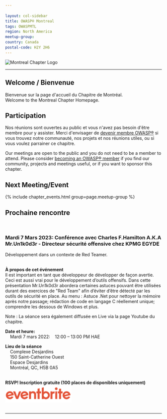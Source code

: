 ```yaml
---

layout: col-sidebar
title: OWASP® Montreal
tags: OWASPMTL
region: North America
meetup-group:
country: Canada
postal-code: H2Y 2H6
---
```


![Montreal Chapter Logo](assets/images/OWASP_Montreal_Chapter.png)

---
## Welcome / Bienvenue
Bienvenue sur la page d'accueil du Chapitre de Montréal.
<br>
Welcome to the Montreal Chapter Homepage.

## Participation
Nos réunions sont ouvertes au public et vous n'avez pas besoin d'être membre pour y assister. Merci d'envisager de [devenir membre OWASP®](https://owasp.org/membership/) si vous trouvez notre communauté, nos projets et nos réunions utiles, ou si vous voulez parrainer ce chapitre.

Our meetings are open to the public and you do not need to be a member to attend. Please consider [becoming an OWASP® member](https://owasp.org/membership/) if you find our community, projects and meetings useful, or if you want to sponsor this chapter.

Next Meeting/Event <!-- You should keep this section as it will populate your meetup events -->
---------------------
{% include chapter_events.html group=page.meetup-group %}

## Prochaine rencontre
<br>

### **Mardi 7 Mars 2023: Conférence avec Charles F.Hamilton A.K.A Mr.Un1k0d3r - Directeur sécurité offensive chez KPMG EGYDE**
Développement dans un contexte de Red Teamer.
<br>
<br>

**À propos de cet événement**
<br>
Il est important en tant que développeur de développer de façon avertie. Ceci est aussi vrai pour le développement d’outils offensifs. Dans cette présentation Mr.Un1k0d3r abordera certaines astuces pouvant être utilisées durant des exercices de "Red Team" afin d’éviter d’être détecté par les outils de sécurité en place. Au menu : Astuce .Net pour nettoyer la mémoire après notre passage; rédaction de code en langage C réellement unique; comprendre les dessous de Windows et plus.

Note : La séance sera également diffusée en Live via la page Youtube du chapitre.

**Date et heure:**
<br>
&nbsp;&nbsp;&nbsp;&nbsp;Mardi 7 mars 2022: &nbsp;&nbsp;&nbsp;12:00 – 13:00 PM HAE
<br>

**Lieu de la séance**
<br>
&nbsp;&nbsp;&nbsp;&nbsp;Complexe Desjardins<br>
&nbsp;&nbsp;&nbsp;&nbsp;150 Saint-Catherine Ouest<br>
&nbsp;&nbsp;&nbsp;&nbsp;Espace Desjardins<br>
&nbsp;&nbsp;&nbsp;&nbsp;Montréal, QC, H5B 0A5
<br>
<br>

**RSVP! Inscription gratuite (100 places de disponibles uniquement)**
<br>
<a href="https://www.eventbrite.com/e/billets-charles-f-hamilton-aka-mruni1k0d3r-dev-en-red-teaming-519795140257?utm-campaign=social&utm-content=attendeeshare&utm-medium=discovery&utm-term=listing&utm-source=cp&aff=escb"><img src="./assets/images/eventbrite_logo.png"></a>
<br>
<br>

---------------------

<br>

